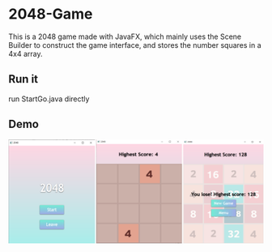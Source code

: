 # 2048-Game

This is a 2048 game made with JavaFX, which mainly uses the Scene Builder to construct the game interface, and stores the number squares in a 4x4 array.

## Run it
run StartGo.java directly

## Demo
![image](https://github.com/JTR3267/2048-Game/blob/main/demo.png)

